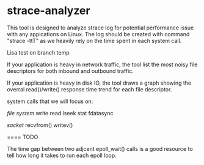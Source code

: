 strace-analyzer
===============



This tool is designed to analyze strace log for potential performance issue with any appications on Linux. The log should be created
with command "strace -ttT" as we heavily rely on the time spent in each system call.

Lisa test on branch temp

If your application is heavy in network traffic, the tool list the most noisy file descriptors for both inbound and outbound traffic.

If your application is heavy in disk IO, the tool draws a graph showing the overral read()/write() response time trend for each file descriptor.

system calls that we will focus on:

*file system* 
write
read
lseek
stat
fdatasync


*socket*
recvfrom()
writev()


====
TODO

The time gap between two adjcent epoll_wait() calls is a good resource to tell how long it takes to run each epoll loop.
